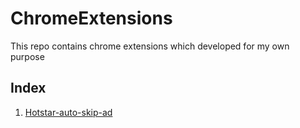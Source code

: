 # ChromeExtensions
This repo contains chrome extensions which developed for my own purpose

## Index

 1. [Hotstar-auto-skip-ad](/Hotstar-skip-video/content.js)
